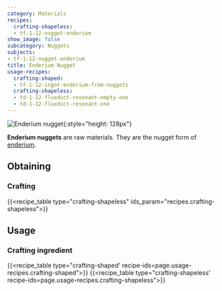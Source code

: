 ```yaml
---
category: Materials
recipes:
  crafting-shapeless:
  - tf-1-12-nugget-enderium
show_image: false
subcategory: Nuggets
subjects:
- tf-1-12-nugget-enderium
title: Enderium Nugget
usage-recipes:
  crafting-shaped:
  - tf-1-12-ingot-enderium-from-nuggets
  crafting-shapeless:
  - td-1-12-fluxduct-resonant-empty-one
  - td-1-12-fluxduct-resonant-one
---
```


![Enderium nugget](/images/docs/1.12/thermal-foundation/nugget-enderium.png){:style="height: 128px"}


**Enderium nuggets** are raw materials. They are the nugget form of
[enderium](../enderium-ingot/).


Obtaining
---------

### Crafting
{{<recipe_table type="crafting-shapeless" ids_param="recipes.crafting-shapeless">}}


Usage
-----

### Crafting ingredient
{{<recipe_table type="crafting-shaped' recipe-ids=page.usage-recipes.crafting-shaped">}}
{{<recipe_table type="crafting-shapeless' recipe-ids=page.usage-recipes.crafting-shapeless">}}
